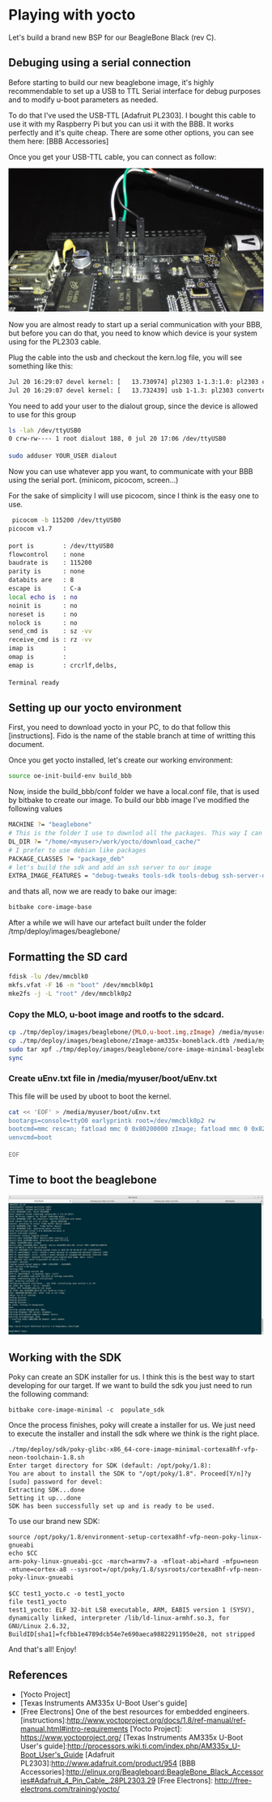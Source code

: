 # Playing with yocto
Let's build a brand new BSP for our BeagleBone Black (rev C). 

## Debuging using a serial connection
Before starting to build our new beaglebone image, it's highly recommendable to set up a USB to TTL Serial interface for debug purposes and to modify u-boot parameters as needed.

To do that I've used the USB-TTL [Adafruit PL2303]. I bought this cable to use it with my Raspberry Pi but you can usi it with the BBB. It works perfectly and it's quite cheap. There are some other options, you can see them here: [BBB Accessories]

Once you get your USB-TTL cable, you can connect as follow:

![Serial Connection](https://raw.githubusercontent.com/cristobalrosa/embedded/master/boards/beaglebone/yocto/images/SerialConnection.jpg)

Now you are almost ready to start up a serial communication with your BBB, but before you can do that, you need to know 
which device is your system using for the PL2303 cable.

Plug the cable into the usb and checkout the kern.log file, you will see something like this:
```bash
Jul 20 16:29:07 devel kernel: [   13.730974] pl2303 1-1.3:1.0: pl2303 converter detected
Jul 20 16:29:07 devel kernel: [   13.732439] usb 1-1.3: pl2303 converter now attached to ttyUSB0
```

You need to add your user to the dialout group, since the device is allowed to use for this group
```bash
ls -lah /dev/ttyUSB0 
0 crw-rw---- 1 root dialout 188, 0 jul 20 17:06 /dev/ttyUSB0

sudo adduser YOUR_USER dialout
```

Now you can use whatever app you want, to communicate with your BBB using the serial port. (minicom, picocom, screen...) 

For the sake of simplicity I will use picocom, since I think is the easy one to use. 
```bash
 picocom -b 115200 /dev/ttyUSB0 
picocom v1.7

port is        : /dev/ttyUSB0
flowcontrol    : none
baudrate is    : 115200
parity is      : none
databits are   : 8
escape is      : C-a
local echo is  : no
noinit is      : no
noreset is     : no
nolock is      : no
send_cmd is    : sz -vv
receive_cmd is : rz -vv
imap is        : 
omap is        : 
emap is        : crcrlf,delbs,

Terminal ready

```
## Setting up our yocto environment

First, you need to download yocto in your PC, to do that follow this [instructions].
Fido is the name of the stable branch at time of writting this document.

Once you get yocto installed, let's create our working environment:
```bash
source oe-init-build-env build_bbb
```
Now, inside the build_bbb/conf folder we have a local.conf file, that is used by bitbake to create our image.
To build our bbb image I've modified the following values
```bash
MACHINE ?= "beaglebone"
# This is the folder I use to downlod all the packages. This way I can share it between projects
DL_DIR ?= "/home/<myuser>/work/yocto/download_cache/"
# I prefer to use debian like packages
PACKAGE_CLASSES ?= "package_deb"
# let's build the sdk and add an ssh server to our image
EXTRA_IMAGE_FEATURES = "debug-tweaks tools-sdk tools-debug ssh-server-dropbear"
```
and thats all, now we are ready to bake our image:

```bash
bitbake core-image-base
```

After a while we will have our artefact built under the folder /tmp/deploy/images/beaglebone/

## Formatting the SD card

```bash
fdisk -lu /dev/mmcblk0
mkfs.vfat -F 16 -n "boot" /dev/mmcblk0p1 
mke2fs -j -L "root" /dev/mmcblk0p2
```

### Copy the MLO, u-boot image and rootfs to the sdcard.

```bash
cp ./tmp/deploy/images/beaglebone/{MLO,u-boot.img,zImage} /media/myuser/boot
cp ./tmp/deploy/images/beaglebone/zImage-am335x-boneblack.dtb /media/myuser/boot/dtb
sudo tar xpf ./tmp/deploy/images/beaglebone/core-image-minimal-beaglebone.tar.bz2 -C /media/myuser/rootfs
sync 
```

### Create uEnv.txt file in /media/myuser/boot/uEnv.txt

This file will be used by uboot to boot the kernel.

```bash
cat << 'EOF' > /media/myuser/boot/uEnv.txt
bootargs=console=ttyO0 earlyprintk root=/dev/mmcblk0p2 rw
bootcmd=mmc rescan; fatload mmc 0 0x80200000 zImage; fatload mmc 0 0x82000000 dtb; bootz 0x80200000 - 0x82000000
uenvcmd=boot

EOF
```

## Time to boot the beaglebone
![Booting our new image](https://raw.githubusercontent.com/cristobalrosa/embedded/master/boards/beaglebone/yocto/images/PokyRunning.jpg)

## Working with the SDK

Poky can create an SDK installer for us. I think this is the best way to start developing for our target.
If we want to build the sdk you just need to run the following command:
```
bitbake core-image-minimal -c  populate_sdk
```
Once the process finishes, poky will create a installer for us. We just need to execute the installer
and install the sdk where we think is the right place.

```
./tmp/deploy/sdk/poky-glibc-x86_64-core-image-minimal-cortexa8hf-vfp-neon-toolchain-1.8.sh 
Enter target directory for SDK (default: /opt/poky/1.8): 
You are about to install the SDK to "/opt/poky/1.8". Proceed[Y/n]?y
[sudo] password for devel: 
Extracting SDK...done
Setting it up...done
SDK has been successfully set up and is ready to be used.

```

To use our brand new SDK:
```
source /opt/poky/1.8/environment-setup-cortexa8hf-vfp-neon-poky-linux-gnueabi
echo $CC
arm-poky-linux-gnueabi-gcc -march=armv7-a -mfloat-abi=hard -mfpu=neon -mtune=cortex-a8 --sysroot=/opt/poky/1.8/sysroots/cortexa8hf-vfp-neon-poky-linux-gnueabi

$CC test1_yocto.c -o test1_yocto
file test1_yocto
test1_yocto: ELF 32-bit LSB executable, ARM, EABI5 version 1 (SYSV), dynamically linked, interpreter /lib/ld-linux-armhf.so.3, for GNU/Linux 2.6.32, BuildID[sha1]=fcfbb1e4789dcb54e7e690aeca98822911950e28, not stripped

```

And that's all! Enjoy!

## References
* [Yocto Project]
* [Texas Instruments AM335x U-Boot User's guide]
* [Free Electrons] One of the best resources for embedded engineers.
[instructions]:http://www.yoctoproject.org/docs/1.8/ref-manual/ref-manual.html#intro-requirements
[Yocto Project]: https://www.yoctoproject.org/
[Texas Instruments AM335x U-Boot User's guide]:http://processors.wiki.ti.com/index.php/AM335x_U-Boot_User's_Guide
[Adafruit PL2303]:http://www.adafruit.com/product/954
[BBB Accessories]:http://elinux.org/Beagleboard:BeagleBone_Black_Accessories#Adafruit_4_Pin_Cable_.28PL2303.29
[Free Electrons]: http://free-electrons.com/training/yocto/
